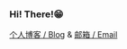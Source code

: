 
### Hi! There!😁

[个人博客 / Blog](https://switwu.github.io)
 & [邮箱 / Email](mailto:2401336502@qq.com)
